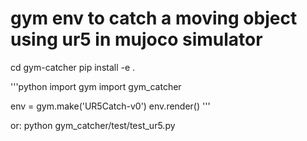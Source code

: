 # gym env to catch a moving object using ur5 in mujoco simulator

cd gym-catcher
pip install -e .

'''python
import gym
import gym_catcher

env = gym.make('UR5Catch-v0')
env.render()
'''

or:
python gym_catcher/test/test_ur5.py





